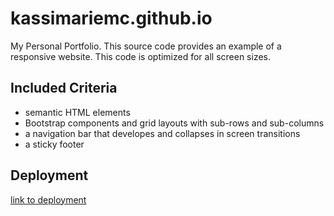# kassimariemc.github.io

My Personal Portfolio. This source code provides an example of a responsive website. This code is optimized for all screen sizes.

## Included Criteria

* semantic HTML elements
* Bootstrap components and grid layouts with sub-rows and sub-columns
* a navigation bar that developes and collapses in screen transitions
* a sticky footer

## Deployment

[link to deployment](https://kassimariemc.github.io/)